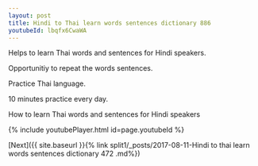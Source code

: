 ```yaml
---
layout: post
title: Hindi to Thai learn words sentences dictionary 886 
youtubeId: lbqfx6CwaWA
---
```

 
 
Helps to learn Thai words and sentences for Hindi speakers.

Opportunitiy to repeat the words sentences. 

Practice Thai language. 
 
10 minutes practice every day. 
 
How to learn Thai words and sentences for Hindi speakers 
 
{% include youtubePlayer.html id=page.youtubeId %}
 
 
[Next]({{ site.baseurl }}{% link  split1/_posts/2017-08-11-Hindi to thai learn words sentences dictionary 472 .md%})
 
